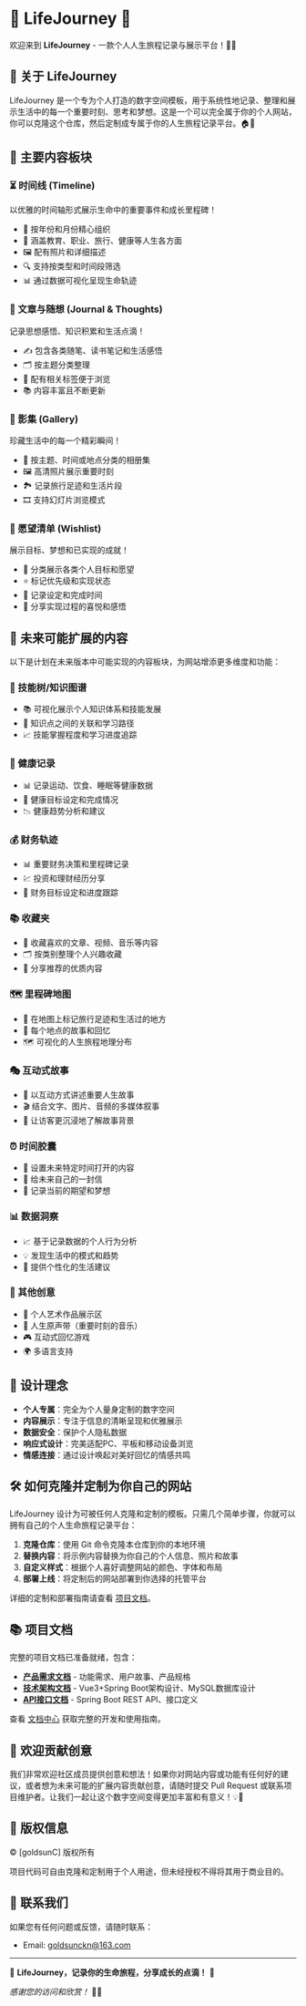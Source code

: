 # 🌟 LifeJourney 🌟

欢迎来到 **LifeJourney** - 一款个人人生旅程记录与展示平台！📝✨

## 📖 关于 LifeJourney

LifeJourney 是一个专为个人打造的数字空间模板，用于系统性地记录、整理和展示生活中的每一个重要时刻、思考和梦想。这是一个可以完全属于你的个人网站，你可以克隆这个仓库，然后定制成专属于你的人生旅程记录平台。🏠💖

## 🚀 主要内容板块

### ⏳ 时间线 (Timeline)

以优雅的时间轴形式展示生命中的重要事件和成长里程碑！
- 📅 按年份和月份精心组织
- 🎯 涵盖教育、职业、旅行、健康等人生各方面
- 🖼️ 配有照片和详细描述
- 🔍 支持按类型和时间段筛选
- 📊 通过数据可视化呈现生命轨迹

### 📝 文章与随想 (Journal & Thoughts)

记录思想感悟、知识积累和生活点滴！
- ✍️ 包含各类随笔、读书笔记和生活感悟
- 🗂️ 按主题分类整理
- 🔖 配有相关标签便于浏览
- 📚 内容丰富且不断更新

### 📸 影集 (Gallery)

珍藏生活中的每一个精彩瞬间！
- 📁 按主题、时间或地点分类的相册集
- 🖼️ 高清照片展示重要时刻
- 🏞️ 记录旅行足迹和生活片段
- 🎞️ 支持幻灯片浏览模式

### 🌈 愿望清单 (Wishlist)

展示目标、梦想和已实现的成就！
- 🎯 分类展示各类个人目标和愿望
- ⭐ 标记优先级和实现状态
- 📅 记录设定和完成时间
- 🎉 分享实现过程的喜悦和感悟

## 🌈 未来可能扩展的内容

以下是计划在未来版本中可能实现的内容板块，为网站增添更多维度和功能：

### 🌳 技能树/知识图谱
- 📚 可视化展示个人知识体系和技能发展
- 🔗 知识点之间的关联和学习路径
- 📈 技能掌握程度和学习进度追踪

### 🏃 健康记录
- 📊 记录运动、饮食、睡眠等健康数据
- 📅 健康目标设定和完成情况
- 📉 健康趋势分析和建议

### 💰 财务轨迹
- 📊 重要财务决策和里程碑记录
- 💹 投资和理财经历分享
- 🎯 财务目标设定和进度跟踪

### 📚 收藏夹
- 🔖 收藏喜欢的文章、视频、音乐等内容
- 🗂️ 按类别整理个人兴趣收藏
- 🌟 分享推荐的优质内容

### 🗺️ 里程碑地图
- 📍 在地图上标记旅行足迹和生活过的地方
- 📖 每个地点的故事和回忆
- 🗺️ 可视化的人生旅程地理分布

### 🎭 互动式故事
- 📖 以互动方式讲述重要人生故事
- 🎬 结合文字、图片、音频的多媒体叙事
- 👥 让访客更沉浸地了解故事背景

### ⏰ 时间胶囊
- 📅 设置未来特定时间打开的内容
- 💌 给未来自己的一封信
- 🎁 记录当前的期望和梦想

### 📊 数据洞察
- 📈 基于记录数据的个人行为分析
- 💡 发现生活中的模式和趋势
- 🎯 提供个性化的生活建议

### 🚀 其他创意
- 🎨 个人艺术作品展示区
- 🎵 人生原声带（重要时刻的音乐）
- 🎮 互动式回忆游戏
- 🌍 多语言支持

## 🎨 设计理念

- **个人专属**：完全为个人量身定制的数字空间
- **内容展示**：专注于信息的清晰呈现和优雅展示
- **数据安全**：保护个人隐私数据
- **响应式设计**：完美适配PC、平板和移动设备浏览
- **情感连接**：通过设计唤起对美好回忆的情感共鸣

## 🛠️ 如何克隆并定制为你自己的网站

LifeJourney 设计为可被任何人克隆和定制的模板。只需几个简单步骤，你就可以拥有自己的个人生命旅程记录平台：

1. **克隆仓库**：使用 Git 命令克隆本仓库到你的本地环境
2. **替换内容**：将示例内容替换为你自己的个人信息、照片和故事
3. **自定义样式**：根据个人喜好调整网站的颜色、字体和布局
4. **部署上线**：将定制后的网站部署到你选择的托管平台

详细的定制和部署指南请查看 [项目文档](./docs/README.md)。

## 📚 项目文档

完整的项目文档已准备就绪，包含：

- **[产品需求文档](./docs/产品需求文档.md)** - 功能需求、用户故事、产品规格
- **[技术架构文档](./docs/技术架构文档.md)** - Vue3+Spring Boot架构设计、MySQL数据库设计
- **[API接口文档](./docs/API接口文档.md)** - Spring Boot REST API、接口定义

查看 [文档中心](./docs/README.md) 获取完整的开发和使用指南。

## 🤝 欢迎贡献创意

我们非常欢迎社区成员提供创意和想法！如果你对网站内容或功能有任何好的建议，或者想为未来可能的扩展内容贡献创意，请随时提交 Pull Request 或联系项目维护者。让我们一起让这个数字空间变得更加丰富和有意义！💡👥

## 📜 版权信息

© [goldsunC] 版权所有

项目代码可自由克隆和定制用于个人用途，但未经授权不得将其用于商业目的。

## 💌 联系我们

如果您有任何问题或反馈，请随时联系：
- Email: [goldsunckn@163.com](mailto:goldsunckn@163.com)

---

🌟 **LifeJourney，记录你的生命旅程，分享成长的点滴！** 🌟

*感谢您的访问和欣赏！* 🚀🌈
